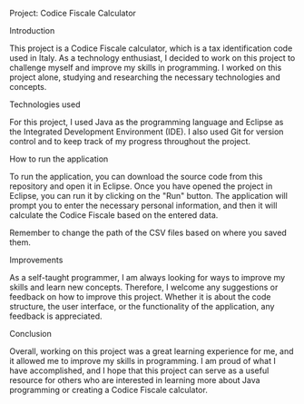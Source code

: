 Project: Codice Fiscale Calculator

Introduction

This project is a Codice Fiscale calculator, which is a tax identification code used in Italy. As a technology enthusiast, I decided to work on this project to challenge myself and improve my skills in programming. I worked on this project alone, studying and researching the necessary technologies and concepts.

Technologies used

For this project, I used Java as the programming language and Eclipse as the Integrated Development Environment (IDE). I also used Git for version control and to keep track of my progress throughout the project.

How to run the application

To run the application, you can download the source code from this repository and open it in Eclipse. Once you have opened the project in Eclipse, you can run it by clicking on the "Run" button. The application will prompt you to enter the necessary personal information, and then it will calculate the Codice Fiscale based on the entered data.

Remember to change the path of the CSV files based on where you saved them.

Improvements

As a self-taught programmer, I am always looking for ways to improve my skills and learn new concepts. Therefore, I welcome any suggestions or feedback on how to improve this project. Whether it is about the code structure, the user interface, or the functionality of the application, any feedback is appreciated.

Conclusion

Overall, working on this project was a great learning experience for me, and it allowed me to improve my skills in programming. I am proud of what I have accomplished, and I hope that this project can serve as a useful resource for others who are interested in learning more about Java programming or creating a Codice Fiscale calculator.
